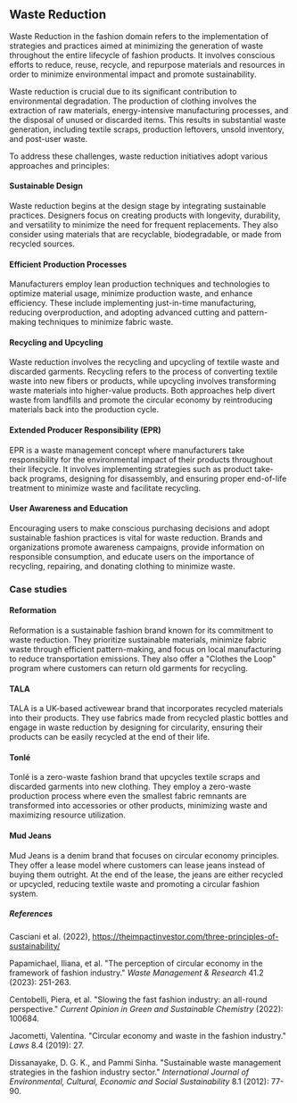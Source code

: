 ﻿## Waste Reduction

Waste Reduction in the fashion domain refers to the implementation of strategies and practices aimed at minimizing the generation of waste throughout the entire lifecycle of fashion products. It involves conscious efforts to reduce, reuse, recycle, and repurpose materials and resources in order to minimize environmental impact and promote sustainability.

Waste reduction is crucial due to its significant contribution to environmental degradation. The production of clothing involves the extraction of raw materials, energy-intensive manufacturing processes, and the disposal of unused or discarded items. This results in substantial waste generation, including textile scraps, production leftovers, unsold inventory, and post-user waste.

To address these challenges, waste reduction initiatives adopt various approaches and principles:

####  Sustainable Design

Waste reduction begins at the design stage by integrating sustainable practices. Designers focus on creating products with longevity, durability, and versatility to minimize the need for frequent replacements. They also consider using materials that are recyclable, biodegradable, or made from recycled sources.

####  Efficient Production Processes

Manufacturers employ lean production techniques and technologies to optimize material usage, minimize production waste, and enhance efficiency. These include implementing just-in-time manufacturing, reducing overproduction, and adopting advanced cutting and pattern-making techniques to minimize fabric waste.

####  Recycling and Upcycling

Waste reduction involves the recycling and upcycling of textile waste and discarded garments. Recycling refers to the process of converting textile waste into new fibers or products, while upcycling involves transforming waste materials into higher-value products. Both approaches help divert waste from landfills and promote the circular economy by reintroducing materials back into the production cycle.

####  Extended Producer Responsibility (EPR)

EPR is a waste management concept where manufacturers take responsibility for the environmental impact of their products throughout their lifecycle. It involves implementing strategies such as product take-back programs, designing for disassembly, and ensuring proper end-of-life treatment to minimize waste and facilitate recycling.

####  User Awareness and Education

Encouraging users to make conscious purchasing decisions and adopt sustainable fashion practices is vital for waste reduction. Brands and organizations promote awareness campaigns, provide information on responsible consumption, and educate users on the importance of recycling, repairing, and donating clothing to minimize waste.

### Case studies

#### Reformation

Reformation is a sustainable fashion brand known for its commitment to waste reduction. They prioritize sustainable materials, minimize fabric waste through efficient pattern-making, and focus on local manufacturing to reduce transportation emissions. They also offer a "Clothes the Loop" program where customers can return old garments for recycling.

#### TALA

TALA is a UK-based activewear brand that incorporates recycled materials into their products. They use fabrics made from recycled plastic bottles and engage in waste reduction by designing for circularity, ensuring their products can be easily recycled at the end of their life.

#### Tonlé

Tonlé is a zero-waste fashion brand that upcycles textile scraps and discarded garments into new clothing. They employ a zero-waste production process where even the smallest fabric remnants are transformed into accessories or other products, minimizing waste and maximizing resource utilization.

#### Mud Jeans

Mud Jeans is a denim brand that focuses on circular economy principles. They offer a lease model where customers can lease jeans instead of buying them outright. At the end of the lease, the jeans are either recycled or upcycled, reducing textile waste and promoting a circular fashion system.

##### References

Casciani et al. (2022), https://theimpactinvestor.com/three-principles-of-sustainability/

Papamichael, Iliana, et al. "The perception of circular economy in the framework of fashion industry." _Waste Management & Research_ 41.2 (2023): 251-263.

Centobelli, Piera, et al. "Slowing the fast fashion industry: an all-round perspective." _Current Opinion in Green and Sustainable Chemistry_ (2022): 100684.

Jacometti, Valentina. "Circular economy and waste in the fashion industry." _Laws_ 8.4 (2019): 27.

Dissanayake, D. G. K., and Pammi Sinha. "Sustainable waste management strategies in the fashion industry sector." _International Journal of Environmental, Cultural, Economic and Social Sustainability_ 8.1 (2012): 77-90.


